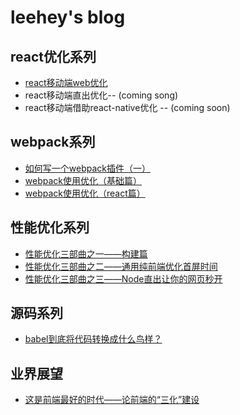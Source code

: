 # leehey's blog

## react优化系列
- [react移动端web优化](https://github.com/lcxfs1991/blog/issues/8)
- react移动端直出优化-- (coming song)
- react移动端借助react-native优化 -- (coming soon)

## webpack系列
- [如何写一个webpack插件（一）](https://github.com/lcxfs1991/blog/issues/1)
- [webpack使用优化（基础篇）](https://github.com/lcxfs1991/blog/issues/2)
- [webpack使用优化（react篇）](https://github.com/lcxfs1991/blog/issues/7)
 
## 性能优化系列
- [性能优化三部曲之一——构建篇](https://github.com/lcxfs1991/blog/issues/4)
- [性能优化三部曲之二——通用纯前端优化首屏时间](https://github.com/lcxfs1991/blog/issues/5)
- [性能优化三部曲之三——Node直出让你的网页秒开](https://github.com/lcxfs1991/blog/issues/6)

## 源码系列
- [babel到底将代码转换成什么鸟样？](https://github.com/lcxfs1991/blog/issues/9)

## 业界展望
- [这是前端最好的时代——论前端的“三化”建设](https://github.com/lcxfs1991/blog/issues/3)
